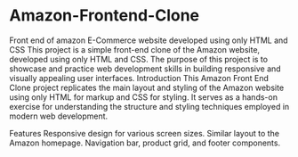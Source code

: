 # Amazon-Frontend-Clone
Front end of amazon E-Commerce website  developed using only HTML and CSS
This project is a simple front-end clone of the Amazon website, developed using only HTML and CSS. The purpose of this project is to showcase and practice web development skills in building responsive and visually appealing user interfaces.
Introduction
This Amazon Front End Clone project replicates the main layout and styling of the Amazon website using only HTML for markup and CSS for styling. It serves as a hands-on exercise for understanding the structure and styling techniques employed in modern web development.

Features
Responsive design for various screen sizes.
Similar layout to the Amazon homepage.
Navigation bar, product grid, and footer components.
